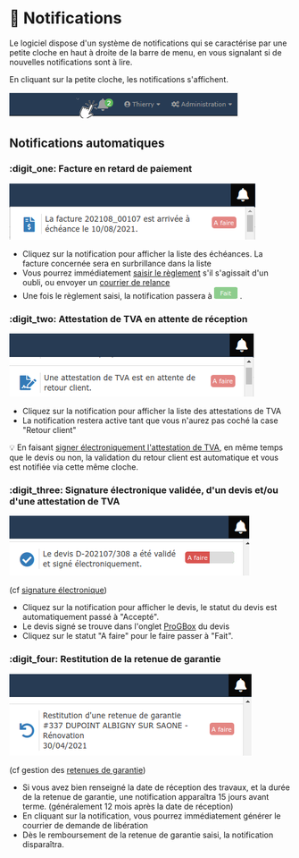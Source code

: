 # 🔔 Notifications

Le logiciel dispose d'un système de notifications qui se caractérise par une petite cloche en haut à droite de la barre de menu, en vous signalant si de nouvelles notifications sont à lire.

En cliquant sur la petite cloche, les notifications s'affichent.

![](../.gitbook/assets/nb_notifs.png)

## Notifications automatiques



### :digit_one: Facture en retard de paiement

![](../.gitbook/assets/screenshot-129-.png)

* Cliquez sur la notification pour afficher la liste des échéances. La facture concernée sera en surbrillance dans la liste
* Vous pourrez immédiatement [saisir le règlement](../pour-aller-plus-loin/les-reglements/courriers-de-relance-ou-de-situation.md#saisir-un-reglement-depuis-la-liste-des-factures-impayees) s'il s'agissait d'un oubli, ou envoyer un [courrier de relance](../pour-aller-plus-loin/les-reglements/courriers-de-relance-ou-de-situation.md#envoyer-un-courrier-de-relance)
* Une fois le règlement saisi, la notification passera à ![](../.gitbook/assets/screenshot-131-.png) .



### :digit_two: Attestation de TVA en attente de réception

![](../.gitbook/assets/screenshot-130-.png)

* Cliquez sur la notification pour afficher la liste des attestations de TVA
* La notification restera active tant que vous n'aurez pas coché la case "Retour client"

:bulb: En faisant [signer électroniquement l'attestation de TVA](signature-electronique/envoyer-une-attestation-de-tva-en-signature-electronique.md), en même temps que le devis ou non, la validation du retour client est automatique et vous est notifiée via cette même cloche.



### :digit_three: Signature électronique validée, d'un devis et/ou d'une attestation de TVA

![](../.gitbook/assets/screenshot-133-.png)

(cf [signature électronique](signature-electronique/))

* Cliquez sur la notification pour afficher le devis, le statut du devis est automatiquement passé à "Accepté".
* Le devis signé se trouve dans l'onglet [ProGBox](progbox-archivage-de-documents.md) du devis
* Cliquez sur le statut "A faire" pour le faire passer à "Fait".



### :digit_four: Restitution de la retenue de garantie

![](../.gitbook/assets/screenshot-132-.png)

(cf gestion des [retenues de garantie](../pour-aller-plus-loin/les-devis/saisir-un-devis/deductions-complementaires/retenue-de-garantie.md#gerer-les-retenues-de-garantie))

* Si vous avez bien renseigné la date de réception des travaux, et la durée de la retenue de garantie, une notification apparaîtra 15 jours avant terme. (généralement 12 mois après la date de réception)
* En cliquant sur la notification, vous pourrez immédiatement générer le courrier de demande de libération
* Dès le remboursement de la retenue de garantie saisi, la notification disparaîtra.





